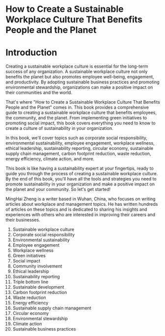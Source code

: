 # How to Create a Sustainable Workplace Culture That Benefits People and the Planet

# Introduction

Creating a sustainable workplace culture is essential for the long-term success of any organization. A sustainable workplace culture not only benefits the planet but also promotes employee well-being, engagement, and productivity. By adopting sustainable business practices and promoting environmental stewardship, organizations can make a positive impact on their communities and the world.

That's where "How to Create a Sustainable Workplace Culture That Benefits People and the Planet" comes in. This book provides a comprehensive guide to creating a sustainable workplace culture that benefits employees, the community, and the planet. From implementing green initiatives to promoting social impact, this book covers everything you need to know to create a culture of sustainability in your organization.

In this book, we'll cover topics such as corporate social responsibility, environmental sustainability, employee engagement, workplace wellness, ethical leadership, sustainability reporting, circular economy, sustainable supply chain management, carbon footprint reduction, waste reduction, energy efficiency, climate action, and more.

This book is like having a sustainability expert at your fingertips, ready to guide you through the process of creating a sustainable workplace culture. By the end of this book, you'll have all the tools and strategies you need to promote sustainability in your organization and make a positive impact on the planet and your community. So let's get started!

MingHai Zheng is a writer based in Wuhan, China, who focuses on writing articles about workplace and management topics. He has written hundreds of articles on these topics and is dedicated to sharing his insights and experiences with others who are interested in improving their careers and their businesses.



1. Sustainable workplace culture
2. Corporate social responsibility
3. Environmental sustainability
4. Employee engagement
5. Workplace wellness
6. Green initiatives
7. Social impact
8. Community involvement
9. Ethical leadership
10. Sustainability reporting
11. Triple bottom line
12. Sustainable development
13. Carbon footprint reduction
14. Waste reduction
15. Energy efficiency
16. Sustainable supply chain management
17. Circular economy
18. Environmental stewardship
19. Climate action
20. Sustainable business practices

